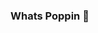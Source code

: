 ### Whats Poppin 👋

<!--
**mrGriizz/mrGriizz** is a ✨ _special_ ✨ repository because its `README.md` (this file) appears on your GitHub profile.

Here are some ideas to get you started:

- 🔭 I’m currently working on https://github.com/mrGriizz/Advanced-Bot.
- 🌱 I’m currently learning Java/Python/Splunk/SPL.
- 💬 Ask me about anything.
- 📫 How to reach me: [Twitter] (https://twitter.com/ignGriizz)
-->
